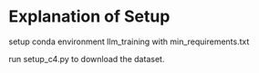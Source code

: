 # Explanation of Setup 

setup conda environment llm_training with min_requirements.txt

run setup_c4.py to download the dataset. 

